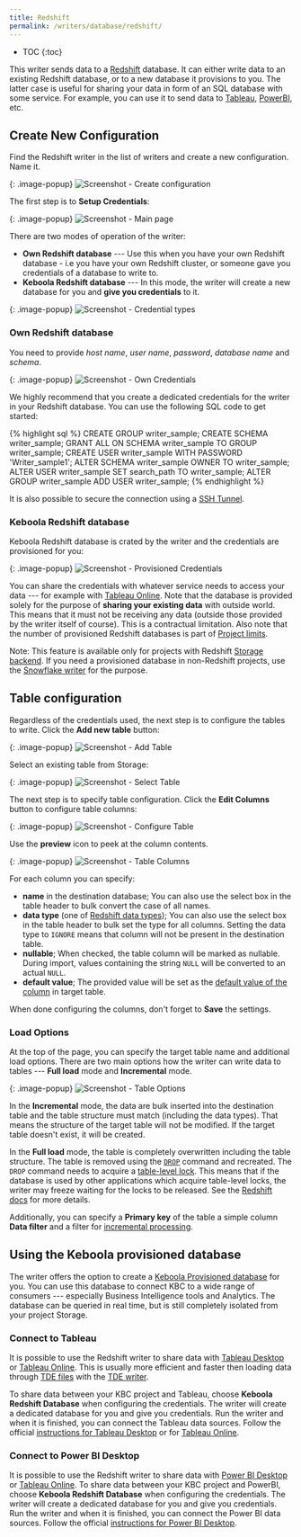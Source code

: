 ```yaml
---
title: Redshift
permalink: /writers/database/redshift/
---
```


* TOC
{:toc}

This writer sends data to a [Redshift](https://aws.amazon.com/redshift/) database. It can either write data
to an existing Redshift database, or to a new database it provisions to you. The latter case is useful
for sharing your data in form of an SQL database with some service. For example, you can use it to send
data to [Tableau](https://www.tableau.com/), [PowerBI](https://powerbi.microsoft.com/en-us/), etc.

## Create New Configuration
Find the Redshift writer in the list of writers and create a new configuration. Name it.

{: .image-popup}
![Screenshot - Create configuration](/writers/database/redshift/ui1.png)

The first step is to **Setup Credentials**:

{: .image-popup}
![Screenshot - Main page](/writers/database/redshift/intro-page.png)

There are two modes of operation of the writer:

- **Own Redshift database** --- Use this when you have your own Redshift database - i.e you have your own Redshift cluster, or someone gave you credentials of a database to write to.
- **Keboola Redshift database** --- In this mode, the writer will create a new database for you and **give you credentials** to it.

{: .image-popup}
![Screenshot - Credential types](/writers/database/redshift/credentials.png)

### Own Redshift database
You need to provide *host name*, *user name*, *password*, *database name* and *schema*.

{: .image-popup}
![Screenshot - Own Credentials](/writers/database/redshift/own-credentials.png)

We highly recommend that you create a dedicated credentials for the writer in your Redshift database. You can use the following SQL code to get started:

{% highlight sql %}
CREATE GROUP writer_sample;
CREATE SCHEMA writer_sample;
GRANT ALL ON SCHEMA writer_sample TO GROUP writer_sample;
CREATE USER writer_sample WITH PASSWORD 'Writer_sample1';
ALTER SCHEMA writer_sample OWNER TO writer_sample;
ALTER USER writer_sample SET search_path TO writer_sample;
ALTER GROUP writer_sample ADD USER writer_sample;
{% endhighlight %}

It is also possible to secure the connection using a [SSH Tunnel](/extractors/database/#connecting-to-database).

### Keboola Redshift database
Keboola Redshift database is crated by the writer and the credentials are provisioned for you:

{: .image-popup}
![Screenshot - Provisioned Credentials](/writers/database/redshift/provisioned-credentials.png)

You can share the credentials with whatever service needs to access your data --- for example with [Tableau Online](https://www.tableau.com/products/cloud-bi).
Note that the database is provided solely for the purpose of **sharing your existing data** with outside world. This means that it must not be receiving
any data (outside those provided by the writer itself of course). This is a contractual limitation.
Also note that the number of provisioned Redshift databases is part of [Project limits](/management/project/limits/).

Note: This feature is available only for projects with Redshift [Storage backend](/storage/#storage-data). If you need a provisioned database in non-Redshift
projects, use the [Snowflake writer](/writers/database/snowflake/#keboola-snowflake-database) for the purpose.

## Table configuration
Regardless of the credentials used, the next step is to configure the tables to write. Click the **Add new table** button:

{: .image-popup}
![Screenshot - Add Table](/writers/database/redshift/add-table.png)

Select an existing table from Storage:

{: .image-popup}
![Screenshot - Select Table](/writers/database/redshift/select-table.png)

The next step is to specify table configuration. Click the **Edit Columns** button to configure table columns:

{: .image-popup}
![Screenshot - Configure Table](/writers/database/redshift/configure-table.png)

Use the **preview** icon to peek at the column contents.

{: .image-popup}
![Screenshot - Table Columns](/writers/database/redshift/table-columns.png)

For each column you can specify:

- **name** in the destination database; You can also use the select box in the table header to bulk convert the case of all names.
- **data type** (one of [Redshift data types](https://docs.aws.amazon.com/redshift/latest/dg/c_Supported_data_types.html)); You can also use the select box in the table header to bulk set the type for all columns. Setting the data type to `IGNORE` means that column will not be present in the destination table.
- **nullable**; When checked, the table column will be marked as nullable. During import, values containing the string `NULL` will be converted to an actual `NULL`.
- **default value**; The provided value will be set as the [default value of the column](https://docs.aws.amazon.com/redshift/latest/dg/r_ALTER_TABLE.html#r_ALTER_TABLE-parameters) in target table.

When done configuring the columns, don't forget to **Save** the settings.

### Load Options
At the top of the page, you can specify the target table name and additional load options. There are two main options how the writer
can write data to tables --- **Full load** mode and **Incremental** mode.

{: .image-popup}
![Screenshot - Table Options](/writers/database/redshift/table-options.png)

In the **Incremental** mode, the data are bulk inserted into
the destination table and the table structure must match (including the data types). That means the structure of the target table
will not be modified. If the target table doesn't exist, it will be created.

In the **Full load** mode, the table is completely overwritten including the table structure. The table is removed
using the [`DROP`](https://docs.aws.amazon.com/redshift/latest/dg/r_DROP_TABLE.html) command and recreated. The
`DROP` command needs to acquire a [table-level lock](https://docs.aws.amazon.com/redshift/latest/dg/r_LOCK.html).
This means that if the database is used by other applications which acquire table-level locks, the writer may
freeze waiting for the locks to be released. See the [Redshift docs](https://docs.aws.amazon.com/redshift/latest/dg/c_Concurrent_writes.html)
for more details.

Additionally, you can specify a **Primary key** of the table a simple column **Data filter** and a filter for
[incremental processing](/storage/tables/#incremental-processing).

## Using the Keboola provisioned database
The writer offers the option to create a [Keboola Provisioned database](#keboola-redshift-database) for you. You can
use this database to connect KBC to a wide range of consumers --- especially Business Intelligence tools and Analytics.
The database can be queried in real time, but is still completely isolated from your project Storage.

### Connect to Tableau
It is possible to use the Redshift writer to share data with [Tableau Desktop](https://www.tableau.com/products/desktop) or
[Tableau Online](https://www.tableau.com/products/cloud-bi). This is usually more efficient and
faster then loading data through [TDE files](https://www.tableau.com/about/blog/2014/7/understanding-tableau-data-extracts-part1)
with the [TDE writer](/writers/bi-tools/tableau/).

To share data between your KBC project and Tableau, choose **Keboola Redshift Database** when configuring the credentials.
The writer will create a dedicated database for you and give you credentials. Run the writer and when it is finished, you can
connect the Tableau data sources. Follow the official
[instructions for Tableau Desktop](https://onlinehelp.tableau.com/current/pro/desktop/en-us/examples_amazonredshift.htm)
or for [Tableau Online](https://onlinehelp.tableau.com/current/online/en-us/to_connect_live_sql.htm).

### Connect to Power BI Desktop
It is possible to use the Redshift writer to share data with [Power BI Desktop](https://powerbi.microsoft.com/en-us/desktop/) or
[Tableau Online](https://www.tableau.com/products/cloud-bi).
To share data between your KBC project and PowerBI, choose **Keboola Redshift Database** when configuring the credentials.
The writer will create a dedicated database for you and give you credentials. Run the writer and when it is finished, you can
connect the Power BI data sources. Follow the official [instructions for Power BI Desktop](https://docs.microsoft.com/en-us/power-bi/desktop-connect-redshift).

